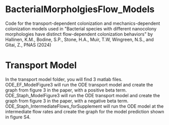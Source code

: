 # BacterialMorpholgiesFlow_Models
Code for the transport-dependent colonization and mechanics-dependent colonization models used in "Bacterial species with different nanocolony morphologies have distinct flow-dependent colonization behaviors" by Hallinen, K.M., Bodine, S.P., Stone, H.A., Muir, T.W, Wingreen, N.S., and Gitai, Z., PNAS (2024)

# Transport Model
In the transport model folder, you will find 3 matlab files. ODE_EF_ModelFigure3 will run the ODE transport model and create the graph from figure 3 in the paper, with a positive beta term. ODE_Staph_ModelFigure3 will run the ODE transport model and create the graph from figure 3 in the paper, with a negative beta term. ODE_Staph_IntermediateFlows_forSupplement will run the ODE model at the intermediate flow rates and create the graph for the model prediction shown in figure S4. 
